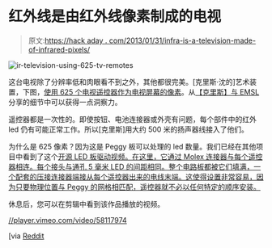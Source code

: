 # 红外线是由红外线像素制成的电视

> 原文:[https://hack aday . com/2013/01/31/infra-is-a-television-made-of-infrared-pixels/](https://hackaday.com/2013/01/31/infra-is-a-television-made-of-infrared-pixels/)

![ir-television-using-625-tv-remotes](../Images/9f3a859de91d810f46e3455d1ffe4f0d.png)

这台电视除了分辨率低和肉眼看不到之外，其他都很完美。[克里斯·沈的]艺术装置，下图，[使用 625 个电视遥控器作为电视屏幕的像素](http://chrisshen.net/infra)。从[【克里斯】与 EMSL](http://www.evilmadscientist.com/2013/infra-a-tv-built-from-remote-controls/) 分享的细节中可以获得一点洞察力。

遥控器都是一次性的。即使按钮、电池连接器或外壳有问题，每个部件中的红外 led 仍有可能正常工作。所以[克里斯]用大约 500 米的扬声器线接入了他们。

为什么是 625 像素？因为这是 Peggy 板可以处理的 led 数量。我们已经在其他项目中看到了这个[开源 LED 板驱动视频。在这里，它通过 Molex 连接器与每个遥控器相连。每个接头与通孔 5 毫米 LED 的间距相同。整个电路板都被它们填满，一个配套的压接连接器端接从每个遥控器出来的电线末端。这使得设置非常容易，因为只要物理位置与 Peggy 的网格相匹配，遥控器就不必以任何特定的顺序安装。](http://hackaday.com/2009/12/19/peggy2-x2-with-video/)

休息后，您可以在剪辑中看到该作品播放的视频。

[//player.vimeo.com/video/58117974](//player.vimeo.com/video/58117974)

[via [Reddit](http://www.reddit.com/r/arduino/comments/17ktrh/infra_a_tv_built_from_remote_controls_and_arduino/)
